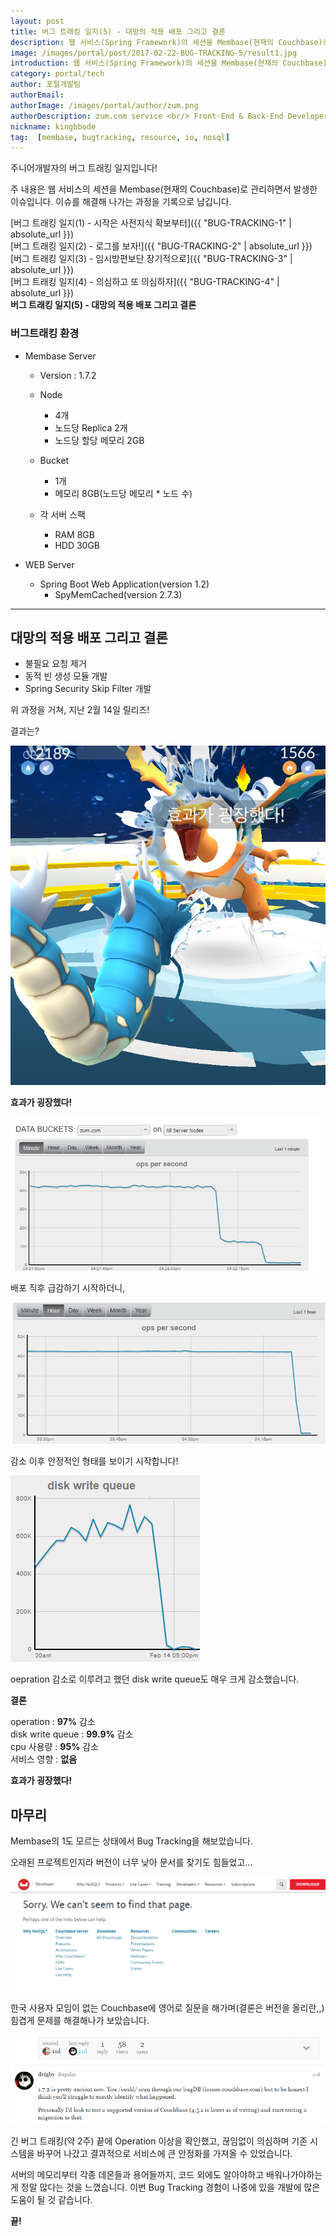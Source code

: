 ```yaml
---
layout: post
title: 버그 트래킹 일지(5) - 대망의 적용 배포 그리고 결론
description: 웹 서비스(Spring Framework)의 세션을 Membase(현재의 Couchbase)로 관리하면서 발생한 이슈입니다. 이슈를 해결해 나가는 과정을 기록으로 남깁니다.
image: /images/portal/post/2017-02-22-BUG-TRACKING-5/result1.jpg
introduction: 웹 서비스(Spring Framework)의 세션을 Membase(현재의 Couchbase)로 관리하면서 발생한 이슈입니다. 이슈를 해결해 나가는 과정을 기록으로 남깁니다.
category: portal/tech
author: 포털개발팀
authorEmail: 
authorImage: /images/portal/author/zum.png
authorDescription: zum.com service <br/> Front-End & Back-End Developer.
nickname: kingbbode
tag:  [membase, bugtracking, resource, io, nosql]
---
```



주니어개발자의 버그 트래킹 일지입니다!

주 내용은 웹 서비스의 세션을 Membase(현재의 Couchbase)로 관리하면서 발생한 이슈입니다. 이슈를 해결해 나가는 과정을 기록으로 남깁니다.


[버그 트래킹 일지(1) - 시작은 사전지식 확보부터]({{ "BUG-TRACKING-1" | absolute_url }})<br>
[버그 트래킹 일지(2) - 로그를 보자!]({{ "BUG-TRACKING-2" | absolute_url }})<br>
[버그 트래킹 일지(3) - 임시방편보단 장기적으로]({{ "BUG-TRACKING-3" | absolute_url }})<br>
[버그 트래킹 일지(4) - 의심하고 또 의심하자]({{ "BUG-TRACKING-4" | absolute_url }})<br>
**버그 트래킹 일지(5) - 대망의 적용 배포 그리고 결론**

### 버그트래킹 환경

-	Membase Server

	-	Version : 1.7.2
	-	Node

		-	4개
		-	노드당 Replica 2개
		-	노드당 할당 메모리 2GB

	-	Bucket

		-	1개
		-	메모리 8GB(노드당 메모리 * 노드 수)

	-	각 서버 스팩

		-	RAM 8GB
		-	HDD 30GB

-	WEB Server

	-	Spring Boot Web Application(version 1.2)
		-	SpyMemCached(version 2.7.3)

---

대망의 적용 배포 그리고 결론
----------------------------

-	불필요 요청 제거
-	동적 빈 생성 모듈 개발
-	Spring Security Skip Filter 개발

위 과정을 거쳐, 지난 2월 14일 릴리즈!

결과는?

![great](/images/portal/post/2017-02-22-BUG-TRACKING-5/result1.jpg)

**효과가 굉장했다!**

![result](/images/portal/post/2017-02-22-BUG-TRACKING-5/result2.jpg)

배포 직후 급감하기 시작하더니,

![result](/images/portal/post/2017-02-22-BUG-TRACKING-5/result22.png)

감소 이후 안정적인 형태를 보이기 시작합니다!

![result](/images/portal/post/2017-02-22-BUG-TRACKING-5/result3.png)

oepration 감소로 이루려고 했던 disk write queue도 매우 크게 감소했습니다.

**결론**

operation : **97%** 감소<br> disk write queue : **99.9%** 감소<br>cpu 사용량 : **95%** 감소<br> 서비스 영향 : **없음**

**효과가 굉장했다!**

마무리
------

Membase의 1도 모르는 상태에서 Bug Tracking을 해보았습니다.

오래된 프로젝트인지라 버전이 너무 낮아 문서를 찾기도 힘들었고...

![Forum 답글](/images/portal/post/2017-02-22-BUG-TRACKING-5/notfound.png)

한국 사용자 모임이 없는 Couchbase에 영어로 질문을 해가며(결론은 버전을 올리란,,) 힘겹게 문제를 해결해나가 보았습니다.

![Forum 답글](/images/portal/post/2017-02-22-BUG-TRACKING-5/reply.png)

긴 버그 트래킹(약 2주) 끝에 Operation 이상을 확인했고, 끊임없이 의심하며 기존 시스템을 바꾸어 나갔고 결과적으로 서비스에 큰 안정화를 가져올 수 있었습니다.

서버의 메모리부터 각종 데몬들과 용어들까지, 코드 외에도 알아야하고 배워나가야하는게 정말 많다는 것을 느꼈습니다. 이번 Bug Tracking 경험이 나중에 있을 개발에 많은 도움이 될 것 같습니다.


**끝!**